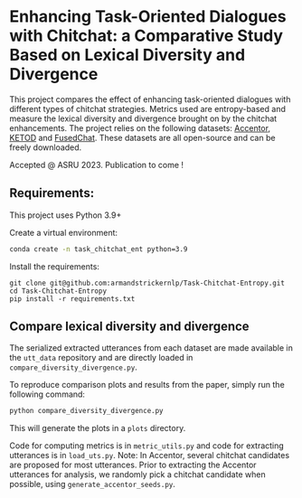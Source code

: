 # Enhancing Task-Oriented Dialogues with Chitchat: a Comparative Study Based on Lexical Diversity and Divergence
This project compares the effect of enhancing task-oriented dialogues with different types of chitchat strategies. Metrics used are entropy-based and measure the lexical diversity and divergence brought on by the chitchat enhancements. The project relies on the following datasets: [Accentor](https://github.com/facebookresearch/accentor), [KETOD](https://github.com/facebookresearch/ketod) and [FusedChat](https://github.com/tomyoung903/FusedChat).  These datasets are all open-source and can be freely downloaded.  

Accepted @ ASRU 2023. Publication to come !



## Requirements:

This project uses Python 3.9+

Create a virtual environment:

```bash
conda create -n task_chitchat_ent python=3.9
```

Install the requirements:
```bas
git clone git@github.com:armandstrickernlp/Task-Chitchat-Entropy.git
cd Task-Chitchat-Entropy
pip install -r requirements.txt
```

## Compare lexical diversity and divergence
The serialized extracted utterances from each dataset are made available in the `utt_data` repository and are directly loaded in `compare_diversity_divergence.py`.

To reproduce comparison plots and results from the paper, simply run the following command:

```bash
python compare_diversity_divergence.py
```

This will generate the plots in a `plots` directory.

Code for computing metrics is in `metric_utils.py` and code for extracting utterances is in `load_uts.py`. 
Note: In Accentor, several chitchat candidates are proposed for most utterances. Prior to extracting the Accentor utterances for analysis, we randomly pick a chitchat candidate when possible, using `generate_accentor_seeds.py`.

